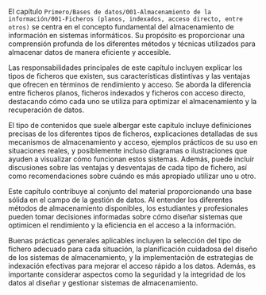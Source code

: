 El capítulo `Primero/Bases de datos/001-Almacenamiento de la información/001-Ficheros (planos, indexados, acceso directo, entre otros)` se centra en el concepto fundamental del almacenamiento de información en sistemas informáticos. Su propósito es proporcionar una comprensión profunda de los diferentes métodos y técnicas utilizados para almacenar datos de manera eficiente y accesible.

Las responsabilidades principales de este capítulo incluyen explicar los tipos de ficheros que existen, sus características distintivas y las ventajas que ofrecen en términos de rendimiento y acceso. Se aborda la diferencia entre ficheros planos, ficheros indexados y ficheros con acceso directo, destacando cómo cada uno se utiliza para optimizar el almacenamiento y la recuperación de datos.

El tipo de contenidos que suele albergar este capítulo incluye definiciones precisas de los diferentes tipos de ficheros, explicaciones detalladas de sus mecanismos de almacenamiento y acceso, ejemplos prácticos de su uso en situaciones reales, y posiblemente incluso diagramas o ilustraciones que ayuden a visualizar cómo funcionan estos sistemas. Además, puede incluir discusiones sobre las ventajas y desventajas de cada tipo de fichero, así como recomendaciones sobre cuándo es más apropiado utilizar uno u otro.

Este capítulo contribuye al conjunto del material proporcionando una base sólida en el campo de la gestión de datos. Al entender los diferentes métodos de almacenamiento disponibles, los estudiantes y profesionales pueden tomar decisiones informadas sobre cómo diseñar sistemas que optimicen el rendimiento y la eficiencia en el acceso a la información.

Buenas prácticas generales aplicables incluyen la selección del tipo de fichero adecuado para cada situación, la planificación cuidadosa del diseño de los sistemas de almacenamiento, y la implementación de estrategias de indexación efectivas para mejorar el acceso rápido a los datos. Además, es importante considerar aspectos como la seguridad y la integridad de los datos al diseñar y gestionar sistemas de almacenamiento.
